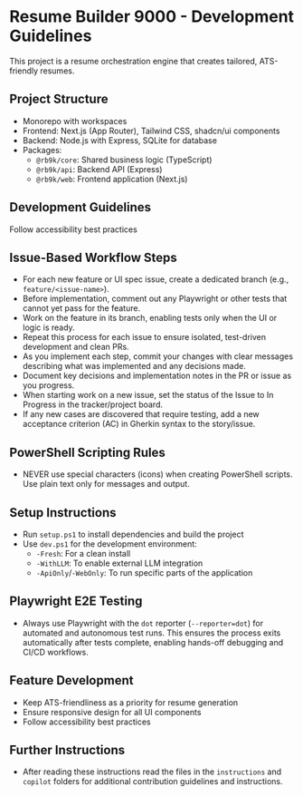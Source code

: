# Resume Builder 9000 - Development Guidelines

This project is a resume orchestration engine that creates tailored, ATS-friendly resumes.

## Project Structure

- Monorepo with workspaces
- Frontend: Next.js (App Router), Tailwind CSS, shadcn/ui components
- Backend: Node.js with Express, SQLite for database
- Packages:
  - `@rb9k/core`: Shared business logic (TypeScript)
  - `@rb9k/api`: Backend API (Express)
  - `@rb9k/web`: Frontend application (Next.js)

## Development Guidelines

Follow accessibility best practices

## Issue-Based Workflow Steps

- For each new feature or UI spec issue, create a dedicated branch (e.g., `feature/<issue-name>`).
- Before implementation, comment out any Playwright or other tests that cannot yet pass for the feature.
- Work on the feature in its branch, enabling tests only when the UI or logic is ready.
- Repeat this process for each issue to ensure isolated, test-driven development and clean PRs.
- As you implement each step, commit your changes with clear messages describing what was implemented and any decisions made.
- Document key decisions and implementation notes in the PR or issue as you progress.
- When starting work on a new issue, set the status of the Issue to In Progress in the tracker/project board.
- If any new cases are discovered that require testing, add a new acceptance criterion (AC) in Gherkin syntax to the story/issue.

## PowerShell Scripting Rules

- NEVER use special characters (icons) when creating PowerShell scripts. Use plain text only for messages and output.

## Setup Instructions

- Run `setup.ps1` to install dependencies and build the project
- Use `dev.ps1` for the development environment:
  - `-Fresh`: For a clean install
  - `-WithLLM`: To enable external LLM integration
  - `-ApiOnly`/`-WebOnly`: To run specific parts of the application

## Playwright E2E Testing

- Always use Playwright with the `dot` reporter (`--reporter=dot`) for automated and autonomous test runs. This ensures the process exits automatically after tests complete, enabling hands-off debugging and CI/CD workflows.

## Feature Development

- Keep ATS-friendliness as a priority for resume generation
- Ensure responsive design for all UI components
- Follow accessibility best practices

## Further Instructions

- After reading these instructions read the files in the `instructions` and `copilot` folders for additional contribution guidelines and instructions.
